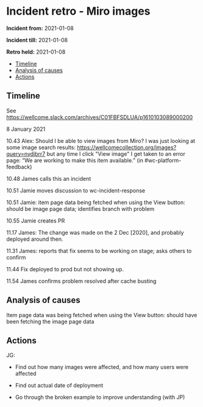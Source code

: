 # Incident retro - Miro images 

**Incident from:** 2021-01-08

**Incident till:** 2021-01-08

**Retro held:** 2021-01-08

- [Timeline](#timeline)
- [Analysis of causes](#analysis-of-causes)
- [Actions](#actions)

## Timeline

See https://wellcome.slack.com/archives/C01FBFSDLUA/p1610103089000200

8 January 2021

10.43 Alex: Should I be able to view images from Miro? I was just looking at some image search results: https://wellcomecollection.org/images?query=nydjbrr7 but any time I click "View image" I get taken to an error page: “We are working to make this item available.”
(in #wc-platform-feedback)

10.48 James calls this an incident

10.51 Jamie moves discussion to wc-incident-response

10.51 Jamie: item page data being fetched when using the View button: should be image page data; identifies branch with problem

10.55 Jamie creates PR

11.17 James: The change was made on the 2 Dec [2020], and probably deployed around then.

11.31 James: reports that fix seems to be working on stage; asks others to confirm

11.44 Fix deployed to prod but not showing up.

11.54 James confirms problem resolved after cache busting


## Analysis of causes

Item page data was being fetched when using the View button: should have been fetching the  image page data

## Actions

JG:
- Find out how many images were affected, and how many users were affected

- Find out actual date of deployment

- Go through the broken example to improve understanding (with JP)
